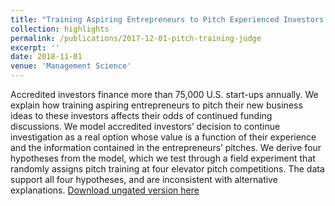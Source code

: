 ```yaml
---
title: "Training Aspiring Entrepreneurs to Pitch Experienced Investors: Evidence from a Field Experiment in the United States"
collection: highlights
permalink: /publications/2017-12-01-pitch-training-judge
excerpt: ''
date: 2018-11-01
venue: 'Management Science'
---
```

Accredited investors finance more than 75,000 U.S. start-ups annually. We explain how training aspiring entrepreneurs to pitch their new business ideas to these investors affects their odds of continued funding discussions. We model accredited investors’ decision to continue investigation as a real option whose value is a function of their experience and the information contained in the entrepreneurs’ pitches. We derive four hypotheses from the model, which we test through a field experiment that randomly assigns pitch training at four elevator pitch competitions. The data support all four hypotheses, and are inconsistent with alternative explanations.
[Download ungated version here](https://osf.io/preprints/socarxiv/yzpvf/)
